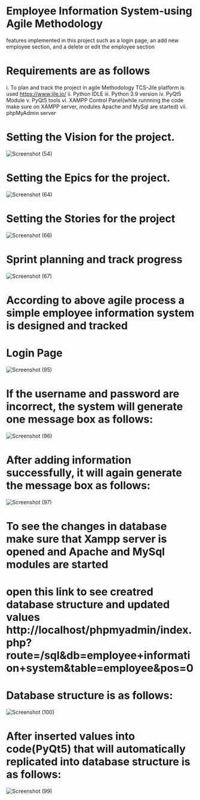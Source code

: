 # Employee Information System-using Agile Methodology
features implemented in this project such as a login page, an add new employee section, and a delete or edit the employee section
# Requirements are as follows
i.    To plan and track the project in agile Methodology TCS-Jile platform is used https://www.jile.io/ 
ii.	  Python IDLE
iii.	Python 3.9 version
iv.	  PyQt5 Module
v.	  PyQt5 tools
vi.	  XAMPP Control Panel(while runnning the code make sure on XAMPP server, modules Apache and MySql are started)
vii.	phpMyAdmin server
# Setting the Vision for the project.
![Screenshot (54)](https://github.com/Sakshikadam80/Simple-Employee-Information-System-using-Agile-Methodology/assets/91478993/00c4df81-b7e5-4035-9602-2963bfe43f69)
# Setting the Epics for the project.
![Screenshot (64)](https://github.com/Sakshikadam80/Simple-Employee-Information-System-using-Agile-Methodology/assets/91478993/3caa32cb-7d66-4909-920b-316f7ee6261d)
# Setting the Stories for the project
![Screenshot (66)](https://github.com/Sakshikadam80/Simple-Employee-Information-System-using-Agile-Methodology/assets/91478993/f9d979ae-cc2a-4a88-b9ec-20652dd19f7d)
# Sprint planning and track progress
![Screenshot (67)](https://github.com/Sakshikadam80/Simple-Employee-Information-System-using-Agile-Methodology/assets/91478993/4e1d5a00-a3b4-4d07-ad73-647fe63aa1a1)
# According to above agile process a simple employee information system is designed and tracked
# Login Page
![Screenshot (95)](https://github.com/Sakshikadam80/Simple-Employee-Information-System/assets/91478993/d9169728-b98d-439f-a259-9cc8fa79bfdb)
# If the username and password are incorrect, the system will generate one message box as follows:​
![Screenshot (96)](https://github.com/Sakshikadam80/Simple-Employee-Information-System/assets/91478993/7c21921f-2c8e-42bc-a8d4-1df993b2b839)
# After adding information successfully, it will again generate the message box as follows:    
![Screenshot (97)](https://github.com/Sakshikadam80/Simple-Employee-Information-System/assets/91478993/10a14279-f462-40fd-ba37-fc3fd7a5b956)
# To see the changes in database make sure that Xampp server is opened and Apache and MySql modules are started
# open this link to see creatred database structure and updated values http://localhost/phpmyadmin/index.php?route=/sql&db=employee+information+system&table=employee&pos=0
# Database structure is as follows:
![Screenshot (100)](https://github.com/Sakshikadam80/Simple-Employee-Information-System-using-Agile-Methodology/assets/91478993/40a6a7af-a3cd-4a19-ba31-8e0d3f0f59c0)
# After inserted values into code(PyQt5) that will automatically replicated into database structure is as follows:
![Screenshot (99)](https://github.com/Sakshikadam80/Simple-Employee-Information-System-using-Agile-Methodology/assets/91478993/15b6dfe2-5adc-400b-9c94-f34a1af8aba4)
